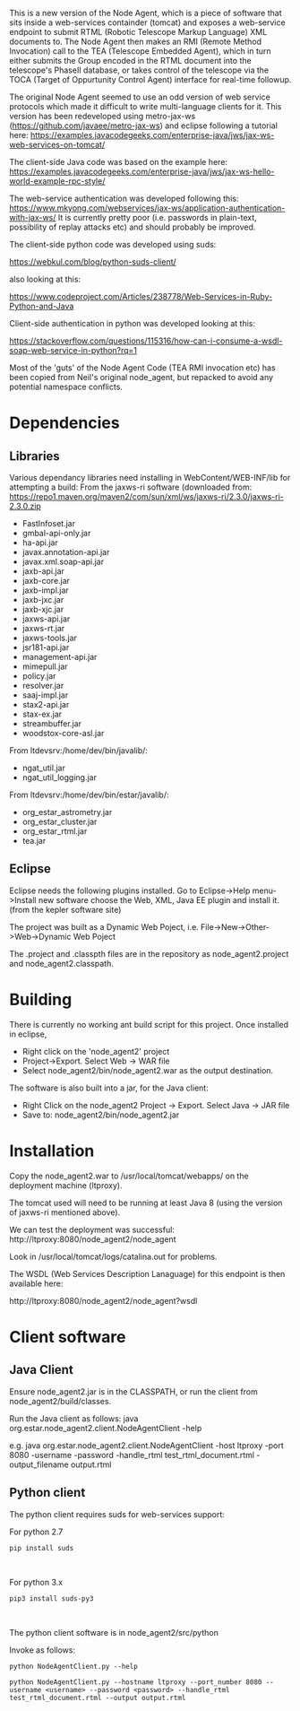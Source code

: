 This is a new version of the Node Agent, which is a piece of software that sits inside a web-services containder (tomcat) and exposes a web-service endpoint to submit RTML (Robotic Telescope Markup Language) XML documents to. The Node Agent then makes an RMI (Remote Method Invocation) call to the TEA (Telescope Embedded Agent), which in turn either submits the Group encoded in the RTML document into the telescope's PhaseII database, or takes control of the telescope via the TOCA (Target of Oppurtunity Control Agent) interface for real-time followup.

The original Node Agent seemed to use an odd version of web service protocols which made it difficult to write multi-language clients for it. This version has been redeveloped using metro-jax-ws (https://github.com/javaee/metro-jax-ws) and eclipse following a tutorial here:
https://examples.javacodegeeks.com/enterprise-java/jws/jax-ws-web-services-on-tomcat/

The client-side Java code was based on the example here:
https://examples.javacodegeeks.com/enterprise-java/jws/jax-ws-hello-world-example-rpc-style/

The web-service authentication was developed following this:
https://www.mkyong.com/webservices/jax-ws/application-authentication-with-jax-ws/
It is currently pretty poor (i.e. passwords in plain-text, possibility of replay attacks etc) and should probably
be improved.

The client-side python code was developed using suds:

https://webkul.com/blog/python-suds-client/

also looking at this:

https://www.codeproject.com/Articles/238778/Web-Services-in-Ruby-Python-and-Java

Client-side authentication in python was developed looking at this:

https://stackoverflow.com/questions/115316/how-can-i-consume-a-wsdl-soap-web-service-in-python?rq=1


Most of the 'guts' of the Node Agent Code (TEA RMI invocation etc) has been copied from Neil's original node_agent, but repacked to avoid any potential namespace conflicts.

# Dependencies

## Libraries

Various dependancy libraries need installing in  WebContent/WEB-INF/lib for attempting a build:
From the jaxws-ri software (downloaded from:
https://repo1.maven.org/maven2/com/sun/xml/ws/jaxws-ri/2.3.0/jaxws-ri-2.3.0.zip

* FastInfoset.jar
* gmbal-api-only.jar
* ha-api.jar
* javax.annotation-api.jar
* javax.xml.soap-api.jar
* jaxb-api.jar
* jaxb-core.jar
* jaxb-impl.jar
* jaxb-jxc.jar
* jaxb-xjc.jar
* jaxws-api.jar
* jaxws-rt.jar
* jaxws-tools.jar
* jsr181-api.jar
* management-api.jar
* mimepull.jar
* policy.jar
* resolver.jar
* saaj-impl.jar
* stax2-api.jar
* stax-ex.jar
* streambuffer.jar
* woodstox-core-asl.jar

From ltdevsrv:/home/dev/bin/javalib/:
* ngat_util.jar
* ngat_util_logging.jar

From ltdevsrv:/home/dev/bin/estar/javalib/:
* org_estar_astrometry.jar
* org_estar_cluster.jar
* org_estar_rtml.jar
* tea.jar

## Eclipse

Eclipse needs the following plugins installed.
Go to Eclipse->Help menu->Install new software choose the Web, XML, Java EE plugin and install it.
(from the kepler software site)

The project was built as a Dynamic Web Poject, i.e. File->New->Other->Web->Dynamic Web Poject

The .project and .classpth files are in the repository as node_agent2.project and node_agent2.classpath.

# Building

There is currently no working ant build script for this project. Once installed in eclipse,
* Right click on the 'node_agent2' project
* Project->Export. Select Web -> WAR file
* Select node_agent2/bin/node_agent2.war as the output destination.

The software is also built into a jar, for the Java client:
* Right Click on the node_agent2 Project -> Export. Select Java -> JAR file
* Save to: node_agent2/bin/node_agent2.jar

# Installation

Copy the node_agent2.war to /usr/local/tomcat/webapps/ on the deployment machine (ltproxy).

The tomcat used will need to be running at least Java 8 (using the version of jaxws-ri mentioned above).

We can test the deployment was successful: http://ltproxy:8080/node_agent2/node_agent

Look in /usr/local/tomcat/logs/catalina.out for problems.

The WSDL (Web Services Description Lanaguage) for this endpoint is then available here:

http://ltproxy:8080/node_agent2/node_agent?wsdl

# Client software

## Java Client

Ensure node_agent2.jar is in the CLASSPATH, or run the client from node_agent2/build/classes.

Run the Java client as follows:
java org.estar.node_agent2.client.NodeAgentClient -help

e.g.
java org.estar.node_agent2.client.NodeAgentClient -host ltproxy -port 8080 -username <username> -password <password> -handle_rtml test_rtml_document.rtml -output_filename output.rtml

## Python client

The python client requires suds for web-services support:

For python 2.7
```shell
pip install suds
```    
</br>

For python 3.x
```shell
pip3 install suds-py3
```
</br>


The python client software is in node_agent2/src/python

Invoke as follows:
```shell
python NodeAgentClient.py --help

python NodeAgentClient.py --hostname ltproxy --port_number 8080 --username <username> --password <password> --handle_rtml test_rtml_document.rtml --output output.rtml
```
